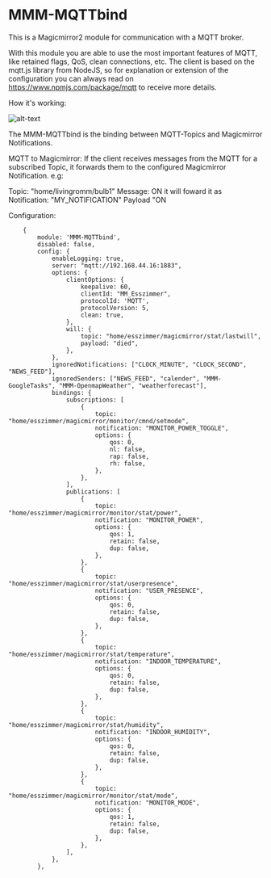 # MMM-MQTTbind

This is a Magicmirror2 module for communication with a MQTT broker. 

With this module you are able to use the most important features of MQTT, like retained flags, QoS, clean connections, etc.
The client is based on the mqtt.js library from NodeJS, so for explanation or extension of the configuration you can always read on https://www.npmjs.com/package/mqtt to receive more details.

How it's working:

![alt-text](https://github.com/janm84/MMM-MQTTbind/blob/master/gitthub/MQTTbind.png)

The MMM-MQTTbind is the binding between MQTT-Topics and Magicmirror Notifications. 

MQTT to Magicmirror:
If the client receives messages from the MQTT for a subscribed Topic, it forwards them to the configured Magicmirror Notification. e.g:

Topic: "home/livingromm/bulb1" Message: ON it will foward it as Notification: "MY_NOTIFICATION" Payload "ON


Configuration:

		{
			module: 'MMM-MQTTbind',
			disabled: false,
			config: {
				enableLogging: true,
				server: "mqtt://192.168.44.16:1883",
				options: {
					clientOptions: {
						keepalive: 60,
						clientId: "MM_Esszimmer",
						protocolId: 'MQTT',
						protocolVersion: 5,
						clean: true, 
					},
					will: {
						topic: "home/esszimmer/magicmirror/stat/lastwill",
						payload: "died",
					},
				},
				ignoredNotifications: ["CLOCK_MINUTE", "CLOCK_SECOND", "NEWS_FEED"],
				ignoredSenders: ["NEWS_FEED", "calender", "MMM-GoogleTasks", "MMM-OpenmapWeather", "weatherforecast"],
				bindings: {
					subscriptions: [
						{						
							topic: "home/esszimmer/magicmirror/monitor/cmnd/setmode",
							notification: "MONITOR_POWER_TOGGLE",
							options: {
								qos: 0,
								nl: false,
								rap: false,
								rh: false,
							},		
						},
					],
					publications: [
						{
							topic: "home/esszimmer/magicmirror/monitor/stat/power",
							notification: "MONITOR_POWER",
							options: {
								qos: 1,
								retain: false,
								dup: false,
							},		
						},
						{
							topic: "home/esszimmer/magicmirror/stat/userpresence",
							notification: "USER_PRESENCE",
							options: {
								qos: 0,
								retain: false,
								dup: false,
							},		
						},
						{
							topic: "home/esszimmer/magicmirror/stat/temperature",
							notification: "INDOOR_TEMPERATURE",
							options: {
								qos: 0,
								retain: false,
								dup: false,
							},		
						},
						{
							topic: "home/esszimmer/magicmirror/stat/humidity",
							notification: "INDOOR_HUMIDITY",
							options: {
								qos: 0,
								retain: false,
								dup: false,
							},		
						},
						{
							topic: "home/esszimmer/magicmirror/monitor/stat/mode",
							notification: "MONITOR_MODE",
							options: {
								qos: 1,
								retain: false, 
								dup: false,
							},		
						},
					],					
				},
			},
